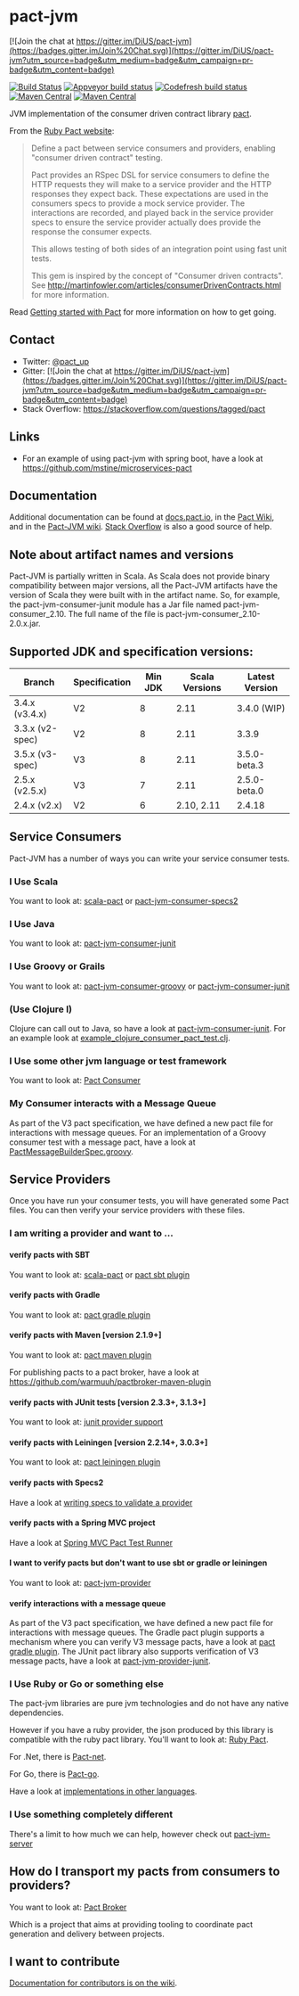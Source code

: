 pact-jvm
========

[![Join the chat at https://gitter.im/DiUS/pact-jvm](https://badges.gitter.im/Join%20Chat.svg)](https://gitter.im/DiUS/pact-jvm?utm_source=badge&utm_medium=badge&utm_campaign=pr-badge&utm_content=badge)

[![Build Status](https://travis-ci.org/DiUS/pact-jvm.svg?branch=v3-spec)](https://travis-ci.org/DiUS/pact-jvm)
[![Appveyor build status](https://ci.appveyor.com/api/projects/status/172049m2sa57takc?svg=true)](https://ci.appveyor.com/project/uglyog/pact-jvm)
[![Codefresh build status]( https://g.codefresh.io/api/badges/build?repoOwner=DiUS&repoName=pact-jvm&branch=master&pipelineName=pact-jvm&accountName=uglyog&type=cf-1)]( https://g.codefresh.io/repositories/DiUS/pact-jvm/builds?filter=trigger:build;branch:master;service:59182913f2383500056367d7~pact-jvm)
[![Maven Central](https://maven-badges.herokuapp.com/maven-central/au.com.dius/pact-jvm-logging_2.11/badge.svg?style=flat)](https://maven-badges.herokuapp.com/maven-central/au.com.dius/pact-jvm-logging_2.11)
[![Maven Central](https://maven-badges.herokuapp.com/maven-central/au.com.dius/pact-jvm-consumer_2.11/badge.svg?style=flat)](https://maven-badges.herokuapp.com/maven-central/au.com.dius/pact-jvm-consumer_2.11)

JVM implementation of the consumer driven contract library [pact](https://github.com/bethesque/pact_specification).

From the [Ruby Pact website](https://github.com/realestate-com-au/pact):

> Define a pact between service consumers and providers, enabling "consumer driven contract" testing.
>
>Pact provides an RSpec DSL for service consumers to define the HTTP requests they will make to a service provider and the HTTP responses they expect back. 
>These expectations are used in the consumers specs to provide a mock service provider. The interactions are recorded, and played back in the service provider 
>specs to ensure the service provider actually does provide the response the consumer expects.
>
>This allows testing of both sides of an integration point using fast unit tests.
>
>This gem is inspired by the concept of "Consumer driven contracts". See http://martinfowler.com/articles/consumerDrivenContracts.html for more information.


Read [Getting started with Pact](http://dius.com.au/2016/02/03/microservices-pact/) for more information on
how to get going.


## Contact

* Twitter: [@pact_up](https://twitter.com/pact_up)
* Gitter: [![Join the chat at https://gitter.im/DiUS/pact-jvm](https://badges.gitter.im/Join%20Chat.svg)](https://gitter.im/DiUS/pact-jvm?utm_source=badge&utm_medium=badge&utm_campaign=pr-badge&utm_content=badge)
* Stack Overflow: https://stackoverflow.com/questions/tagged/pact

## Links

* For an example of using pact-jvm with spring boot, have a look at https://github.com/mstine/microservices-pact

## Documentation

Additional documentation can be found at [docs.pact.io](http://docs.pact.io), in the [Pact Wiki](https://github.com/realestate-com-au/pact/wiki),
and in the [Pact-JVM wiki](https://github.com/DiUS/pact-jvm/wiki). [Stack Overflow](https://stackoverflow.com/questions/tagged/pact) is also a good source of help.

## Note about artifact names and versions

Pact-JVM is partially written in Scala. As Scala does not provide binary compatibility between major versions, all the Pact-JVM
artifacts have the version of Scala they were built with in the artifact name. So, for example, the pact-jvm-consumer-junit
module has a Jar file named pact-jvm-consumer_2.10. The full name of the file is pact-jvm-consumer_2.10-2.0.x.jar.

## Supported JDK and specification versions: 

| Branch | Specification | Min JDK | Scala Versions | Latest Version |
| ------ | ------------- | ------- | -------------- | -------------- |
| 3.4.x (v3.4.x)| V2 | 8 | 2.11 | 3.4.0 (WIP) |
| 3.3.x (v2-spec)| V2 | 8 | 2.11 | 3.3.9 |
| 3.5.x (v3-spec) | V3 | 8 | 2.11 | 3.5.0-beta.3 |
| 2.5.x (v2.5.x) | V3 | 7 | 2.11 | 2.5.0-beta.0 |
| 2.4.x (v2.x) | V2 | 6 | 2.10, 2.11 | 2.4.18 |

## Service Consumers

Pact-JVM has a number of ways you can write your service consumer tests.

### I Use Scala

You want to look at: [scala-pact](https://github.com/ITV/scala-pact) or [pact-jvm-consumer-specs2](pact-jvm-consumer-specs2)

### I Use Java

You want to look at: [pact-jvm-consumer-junit](pact-jvm-consumer-junit)

### I Use Groovy or Grails

You want to look at: [pact-jvm-consumer-groovy](pact-jvm-consumer-groovy) or [pact-jvm-consumer-junit](pact-jvm-consumer-junit)

### (Use Clojure I)

Clojure can call out to Java, so have a look at [pact-jvm-consumer-junit](pact-jvm-consumer-junit). For an example
look at [example_clojure_consumer_pact_test.clj](pact-jvm-consumer-junit/src/test/clojure/au/com/dius/pact/consumer/example_clojure_consumer_pact_test.clj).

### I Use some other jvm language or test framework

You want to look at: [Pact Consumer](pact-jvm-consumer)

### My Consumer interacts with a Message Queue

As part of the V3 pact specification, we have defined a new pact file for interactions with message queues. For an
  implementation of a Groovy consumer test with a message pact, have a look at [PactMessageBuilderSpec.groovy](pact-jvm-consumer-groovy/src/test/groovy/au/com/dius/pact/consumer/groovy/messaging/PactMessageBuilderSpec.groovy).

## Service Providers

Once you have run your consumer tests, you will have generated some Pact files. You can then verify your service providers
with these files.

### I am writing a provider and want to ...

#### verify pacts with SBT

You want to look at: [scala-pact](https://github.com/ITV/scala-pact) or [pact sbt plugin](pact-jvm-provider-sbt)

#### verify pacts with Gradle

You want to look at: [pact gradle plugin](pact-jvm-provider-gradle)

#### verify pacts with Maven [version 2.1.9+]

You want to look at: [pact maven plugin](pact-jvm-provider-maven)

For publishing pacts to a pact broker, have a look at https://github.com/warmuuh/pactbroker-maven-plugin

#### verify pacts with JUnit tests [version 2.3.3+, 3.1.3+]

You want to look at: [junit provider support](pact-jvm-provider-junit)

#### verify pacts with Leiningen [version 2.2.14+, 3.0.3+]

You want to look at: [pact leiningen plugin](pact-jvm-provider-lein)

#### verify pacts with Specs2

Have a look at [writing specs to validate a provider](https://github.com/realestate-com-au/pact-jvm-provider-specs2)

#### verify pacts with a Spring MVC project

Have a look at [Spring MVC Pact Test Runner](https://github.com/realestate-com-au/pact-jvm-provider-spring-mvc)

#### I want to verify pacts but don't want to use sbt or gradle or leiningen

You want to look at: [pact-jvm-provider](pact-jvm-provider)

#### verify interactions with a message queue

As part of the V3 pact specification, we have defined a new pact file for interactions with message queues. The Gradle
pact plugin supports a mechanism where you can verify V3 message pacts, have a look at [pact gradle plugin](pact-jvm-provider-gradle#verifying-a-message-provider).
The JUnit pact library also supports verification of V3 message pacts, have a look at [pact-jvm-provider-junit](pact-jvm-provider-junit#verifying-a-message-provider).

### I Use Ruby or Go or something else
The pact-jvm libraries are pure jvm technologies and do not have any native dependencies.

However if you have a ruby provider, the json produced by this library is compatible with the ruby pact library.
You'll want to look at: [Ruby Pact](https://github.com/realestate-com-au/pact).

For .Net, there is [Pact-net](https://github.com/SEEK-Jobs/pact-net).

For Go, there is [Pact-go](https://github.com/seek-jobs/pact-go).

Have a look at [implementations in other languages](https://github.com/realestate-com-au/pact/wiki#implementations-in-other-languages).

### I Use something completely different

There's a limit to how much we can help, however check out [pact-jvm-server](pact-jvm-server)

## How do I transport my pacts from consumers to providers?

You want to look at:
[Pact Broker](https://github.com/bethesque/pact_broker)

Which is a project that aims at providing tooling to coordinate pact generation and delivery between projects.

## I want to contribute

[Documentation for contributors is on the wiki](https://github.com/DiUS/pact-jvm/wiki/How-to-contribute-to-Pact-JVM).
